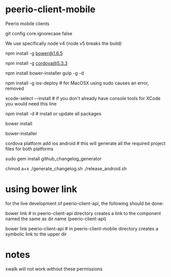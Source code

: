 peerio-client-mobile
=============

Peerio mobile clients

git config core.ignorecase false

We use specifically node v4 (node v5 breaks the build)

npm install -g bower@1.6.5

npm install -g cordova@5.3.3

npm install bower-installer gulp -g -d

npm install -g ios-deploy # for MacOSX using sudo causes an error, removed

xcode-select --install # if you don't already have console tools for XCode you would need this line

npm install -d # install or update all packages

bower install

bower-installer

cordova platform add ios android # this will generate all the required project files for both platforms

sudo gem install github_changelog_generator

chmod a+x ./generate_changelog.sh ./release_android.sh

using bower link
============
for the live development of peerio-client-api, the following should be done:

bower link # in peerio-client-api directory creates a link to the component named the same as dir name (peerio-client-api)

bower link peerio-client-api # in peerio-client-mobile directory creates a symbolic link to the upper dir

notes
============
xwalk will not work without these permissions
<uses-permission android:name="android.permission.ACCESS_WIFI_STATE" />
<uses-permission android:name="android.permission.ACCESS_NETWORK_STATE" />
